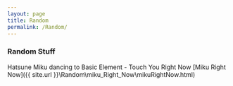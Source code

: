 ```yaml
---
layout: page
title: Random
permalink: /Random/
---
```


### Random Stuff
Hatsune Miku dancing to Basic Element - Touch You Right Now
[Miku Right Now]({{ site.url }}\Random\miku_Right_Now\mikuRightNow.html)